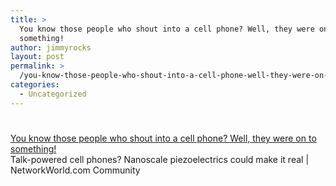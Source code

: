 ```yaml
---
title: >
  You know those people who shout into a cell phone? Well, they were on to
  something!
author: jimmyrocks
layout: post
permalink: >
  /you-know-those-people-who-shout-into-a-cell-phone-well-they-were-on-to-something/
categories:
  - Uncategorized
---
```

# 

[You know those people who shout into a cell phone? Well, they were on to something!][1]  
Talk-powered cell phones? Nanoscale piezoelectrics could make it real | NetworkWorld.com Community

 [1]: http://www.networkworld.com/community/node/35879